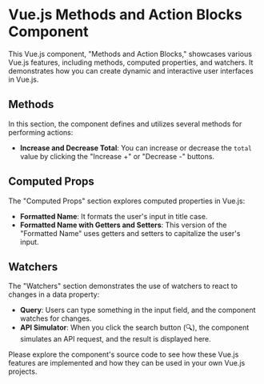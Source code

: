 # Vue.js Methods and Action Blocks Component

This Vue.js component, "Methods and Action Blocks," showcases various Vue.js features, including methods, computed properties, and watchers. It demonstrates how you can create dynamic and interactive user interfaces in Vue.js.

## Methods

In this section, the component defines and utilizes several methods for performing actions:

- **Increase and Decrease Total**: You can increase or decrease the `total` value by clicking the "Increase +" or "Decrease -" buttons.

## Computed Props

The "Computed Props" section explores computed properties in Vue.js:

- **Formatted Name**: It formats the user's input in title case.
- **Formatted Name with Getters and Setters**: This version of the "Formatted Name" uses getters and setters to capitalize the user's input.

## Watchers

The "Watchers" section demonstrates the use of watchers to react to changes in a data property:

- **Query**: Users can type something in the input field, and the component watches for changes.
- **API Simulator**: When you click the search button (🔍), the component simulates an API request, and the result is displayed here.

Please explore the component's source code to see how these Vue.js features are implemented and how they can be used in your own Vue.js projects.
